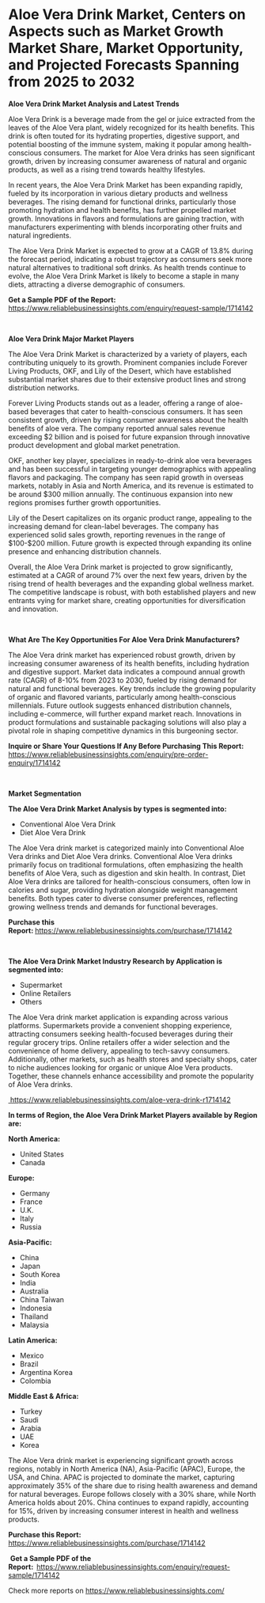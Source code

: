 <p><h1>Aloe Vera Drink Market, Centers on Aspects such as Market Growth Market Share, Market Opportunity, and Projected Forecasts Spanning from 2025 to 2032</h1></p><p><strong>Aloe Vera Drink Market Analysis and Latest Trends</strong></p>
<p><p>Aloe Vera Drink is a beverage made from the gel or juice extracted from the leaves of the Aloe Vera plant, widely recognized for its health benefits. This drink is often touted for its hydrating properties, digestive support, and potential boosting of the immune system, making it popular among health-conscious consumers. The market for Aloe Vera drinks has seen significant growth, driven by increasing consumer awareness of natural and organic products, as well as a rising trend towards healthy lifestyles.</p><p>In recent years, the Aloe Vera Drink Market has been expanding rapidly, fueled by its incorporation in various dietary products and wellness beverages. The rising demand for functional drinks, particularly those promoting hydration and health benefits, has further propelled market growth. Innovations in flavors and formulations are gaining traction, with manufacturers experimenting with blends incorporating other fruits and natural ingredients. </p><p>The Aloe Vera Drink Market is expected to grow at a CAGR of 13.8% during the forecast period, indicating a robust trajectory as consumers seek more natural alternatives to traditional soft drinks. As health trends continue to evolve, the Aloe Vera Drink Market is likely to become a staple in many diets, attracting a diverse demographic of consumers.</p></p>
<p><strong>Get a Sample PDF of the Report:&nbsp;</strong> <a href="https://www.reliablebusinessinsights.com/enquiry/request-sample/1714142?utm_campaign=1674&utm_medium=2&utm_source=Github&utm_content=ia&utm_term=11012025&utm_id=aloe-vera-drink">https://www.reliablebusinessinsights.com/enquiry/request-sample/1714142</a></p>
<p>&nbsp;</p>
<p><strong>Aloe Vera Drink Major Market Players</strong></p>
<p><p>The Aloe Vera Drink Market is characterized by a variety of players, each contributing uniquely to its growth. Prominent companies include Forever Living Products, OKF, and Lily of the Desert, which have established substantial market shares due to their extensive product lines and strong distribution networks.</p><p>Forever Living Products stands out as a leader, offering a range of aloe-based beverages that cater to health-conscious consumers. It has seen consistent growth, driven by rising consumer awareness about the health benefits of aloe vera. The company reported annual sales revenue exceeding $2 billion and is poised for future expansion through innovative product development and global market penetration.</p><p>OKF, another key player, specializes in ready-to-drink aloe vera beverages and has been successful in targeting younger demographics with appealing flavors and packaging. The company has seen rapid growth in overseas markets, notably in Asia and North America, and its revenue is estimated to be around $300 million annually. The continuous expansion into new regions promises further growth opportunities.</p><p>Lily of the Desert capitalizes on its organic product range, appealing to the increasing demand for clean-label beverages. The company has experienced solid sales growth, reporting revenues in the range of $100-$200 million. Future growth is expected through expanding its online presence and enhancing distribution channels.</p><p>Overall, the Aloe Vera Drink market is projected to grow significantly, estimated at a CAGR of around 7% over the next few years, driven by the rising trend of health beverages and the expanding global wellness market. The competitive landscape is robust, with both established players and new entrants vying for market share, creating opportunities for diversification and innovation.</p></p>
<p>&nbsp;</p>
<p><strong>What Are The Key Opportunities For Aloe Vera Drink Manufacturers?</strong></p>
<p><p>The Aloe Vera drink market has experienced robust growth, driven by increasing consumer awareness of its health benefits, including hydration and digestive support. Market data indicates a compound annual growth rate (CAGR) of 8-10% from 2023 to 2030, fueled by rising demand for natural and functional beverages. Key trends include the growing popularity of organic and flavored variants, particularly among health-conscious millennials. Future outlook suggests enhanced distribution channels, including e-commerce, will further expand market reach. Innovations in product formulations and sustainable packaging solutions will also play a pivotal role in shaping competitive dynamics in this burgeoning sector.</p></p>
<p><strong>Inquire or Share Your Questions If Any Before Purchasing This Report:</strong> <a href="https://www.reliablebusinessinsights.com/enquiry/pre-order-enquiry/1714142?utm_campaign=1674&utm_medium=2&utm_source=Github&utm_content=ia&utm_term=11012025&utm_id=aloe-vera-drink">https://www.reliablebusinessinsights.com/enquiry/pre-order-enquiry/1714142</a></p>
<p>&nbsp;</p>
<p><strong>Market Segmentation</strong></p>
<p><strong>The Aloe Vera Drink Market Analysis by types is segmented into:</strong></p>
<p><ul><li>Conventional Aloe Vera Drink</li><li>Diet Aloe Vera Drink</li></ul></p>
<p><p>The Aloe Vera drink market is categorized mainly into Conventional Aloe Vera drinks and Diet Aloe Vera drinks. Conventional Aloe Vera drinks primarily focus on traditional formulations, often emphasizing the health benefits of Aloe Vera, such as digestion and skin health. In contrast, Diet Aloe Vera drinks are tailored for health-conscious consumers, often low in calories and sugar, providing hydration alongside weight management benefits. Both types cater to diverse consumer preferences, reflecting growing wellness trends and demands for functional beverages.</p></p>
<p><strong>Purchase this Report:&nbsp;</strong><a href="https://www.reliablebusinessinsights.com/purchase/1714142?utm_campaign=1674&utm_medium=2&utm_source=Github&utm_content=ia&utm_term=11012025&utm_id=aloe-vera-drink">https://www.reliablebusinessinsights.com/purchase/1714142</a></p>
<p>&nbsp;</p>
<p><strong>The Aloe Vera Drink Market Industry Research by Application is segmented into:</strong></p>
<p><ul><li>Supermarket</li><li>Online Retailers</li><li>Others</li></ul></p>
<p><p>The Aloe Vera drink market application is expanding across various platforms. Supermarkets provide a convenient shopping experience, attracting consumers seeking health-focused beverages during their regular grocery trips. Online retailers offer a wider selection and the convenience of home delivery, appealing to tech-savvy consumers. Additionally, other markets, such as health stores and specialty shops, cater to niche audiences looking for organic or unique Aloe Vera products. Together, these channels enhance accessibility and promote the popularity of Aloe Vera drinks.</p></p>
<p><a href="https://www.reliablebusinessinsights.com/aloe-vera-drink-r1714142?utm_campaign=1674&utm_medium=2&utm_source=Github&utm_content=ia&utm_term=11012025&utm_id=aloe-vera-drink">&nbsp;https://www.reliablebusinessinsights.com/aloe-vera-drink-r1714142</a></p>
<p><strong>In terms of Region, the Aloe Vera Drink Market Players available by Region are:</strong></p>
<p>
    <p> <strong> North America: </strong>
        <ul>
            <li>United States</li>
            <li>Canada</li>
        </ul>
        </p> 
    <p> <strong> Europe: </strong>
        <ul>
            <li>Germany</li>
            <li>France</li>
            <li>U.K.</li>
            <li>Italy</li>
            <li>Russia</li>
        </ul>
        </p> 
    <p> <strong> Asia-Pacific: </strong>
        <ul>
            <li>China</li>
            <li>Japan</li>
            <li>South Korea</li>
            <li>India</li>
            <li>Australia</li>
            <li>China Taiwan</li>
            <li>Indonesia</li>
            <li>Thailand</li>
            <li>Malaysia</li>
        </ul>
        </p> 
    <p> <strong> Latin America: </strong>
        <ul>
            <li>Mexico</li>
            <li>Brazil</li>
            <li>Argentina Korea</li>
            <li>Colombia</li>
        </ul>
        </p> 
    <p> <strong> Middle East & Africa: </strong>
        <ul>
            <li>Turkey</li>
            <li>Saudi</li>
            <li>Arabia</li>
            <li>UAE</li>
            <li>Korea</li>
        </ul>
    </p>
    </p>
<p><p>The Aloe Vera drink market is experiencing significant growth across regions, notably in North America (NA), Asia-Pacific (APAC), Europe, the USA, and China. APAC is projected to dominate the market, capturing approximately 35% of the share due to rising health awareness and demand for natural beverages. Europe follows closely with a 30% share, while North America holds about 20%. China continues to expand rapidly, accounting for 15%, driven by increasing consumer interest in health and wellness products.</p></p>
<p><strong>Purchase this Report: </strong><a href="https://www.reliablebusinessinsights.com/purchase/1714142?utm_campaign=1674&utm_medium=2&utm_source=Github&utm_content=ia&utm_term=11012025&utm_id=aloe-vera-drink">https://www.reliablebusinessinsights.com/purchase/1714142</a></p>
<p>&nbsp;<strong>Get a Sample PDF of the Report:&nbsp;&nbsp;</strong><a href="https://www.reliablebusinessinsights.com/enquiry/request-sample/1714142?utm_campaign=1674&utm_medium=2&utm_source=Github&utm_content=ia&utm_term=11012025&utm_id=aloe-vera-drink">https://www.reliablebusinessinsights.com/enquiry/request-sample/1714142</a></p>
<p><strong></strong></p>
<p>Check more reports on <a href="https://www.reliablebusinessinsights.com/?utm_campaign=1674&utm_medium=2&utm_source=Github&utm_content=ia&utm_term=11012025&utm_id=aloe-vera-drink">https://www.reliablebusinessinsights.com/</a></p>